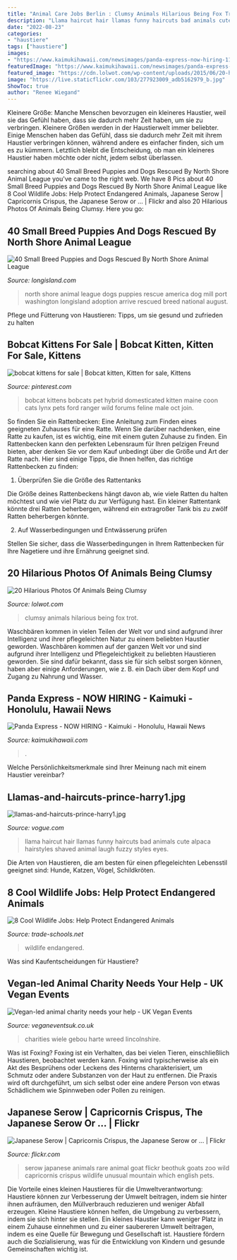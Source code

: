 ```yaml
---
title: "Animal Care Jobs Berlin : Clumsy Animals Hilarious Being Fox Trot"
description: "Llama haircut hair llamas funny haircuts bad animals cute alpaca hairstyles shaved animal laugh fuzzy styles eyes"
date: "2022-08-23"
categories:
- "haustiere"
tags: ["haustiere"]
images:
- "https://www.kaimukihawaii.com/newsimages/panda-express-now-hiring-11172016132381003213242.jpg"
featuredImage: "https://www.kaimukihawaii.com/newsimages/panda-express-now-hiring-11172016132381003213242.jpg"
featured_image: "https://cdn.lolwot.com/wp-content/uploads/2015/06/20-hilarious-photos-of-animals-being-clumsy-20.jpg"
image: "https://live.staticflickr.com/103/277923009_adb5162979_b.jpg"
ShowToc: true
author: "Renee Wiegand"
---
```



Kleinere Größe: Manche Menschen bevorzugen ein kleineres Haustier, weil sie das Gefühl haben, dass sie dadurch mehr Zeit haben, um sie zu verbringen.
Kleinere Größen werden in der Haustierwelt immer beliebter. Einige Menschen haben das Gefühl, dass sie dadurch mehr Zeit mit ihrem Haustier verbringen können, während andere es einfacher finden, sich um es zu kümmern. Letztlich bleibt die Entscheidung, ob man ein kleineres Haustier haben möchte oder nicht, jedem selbst überlassen.

	

		
searching about 40 Small Breed Puppies and Dogs Rescued By North Shore Animal League you've came to the right web. We have 8 Pics about 40 Small Breed Puppies and Dogs Rescued By North Shore Animal League like 8 Cool Wildlife Jobs: Help Protect Endangered Animals, Japanese Serow | Capricornis Crispus, the Japanese Serow or … | Flickr and also 20 Hilarious Photos Of Animals Being Clumsy. Here you go:
		
    
## 40 Small Breed Puppies And Dogs Rescued By North Shore Animal League

<img loading=lazy src="https://www.longisland.com/site_media/images/article/subarticle_image/1_290.jpg" onerror="this.onerror=null;this.src='https://tse4.mm.bing.net/th?id=OIP.LSMvkwCEFgFG6hSyik_N_wHaE9&amp;pid=15.1';" alt="40 Small Breed Puppies and Dogs Rescued By North Shore Animal League">

_Source: longisland.com_

>north shore animal league dogs puppies rescue america dog mill port washington longisland adoption arrive rescued breed national august. 

	

Pflege und Fütterung von Haustieren: Tipps, um sie gesund und zufrieden zu halten

    
## Bobcat Kittens For Sale | Bobcat Kitten, Kitten For Sale, Kittens

<img loading=lazy src="https://i.pinimg.com/736x/52/9f/59/529f5995cdad1fddc86ef9b69f4ca5eb--kitten-for-sale-maine-coon.jpg" onerror="this.onerror=null;this.src='https://tse1.mm.bing.net/th?id=OIP.KXgZqTdD6AaN_h4QSh9X0wHaHB&amp;pid=15.1';" alt="bobcat kittens for sale | Bobcat kitten, Kitten for sale, Kittens">

_Source: pinterest.com_

>bobcat kittens bobcats pet hybrid domesticated kitten maine coon cats lynx pets ford ranger wild forums feline male oct join. 

	

So finden Sie ein Rattenbecken: Eine Anleitung zum Finden eines geeigneten Zuhauses für eine Ratte.
Wenn Sie darüber nachdenken, eine Ratte zu kaufen, ist es wichtig, eine mit einem guten Zuhause zu finden. Ein Rattenbecken kann den perfekten Lebensraum für Ihren pelzigen Freund bieten, aber denken Sie vor dem Kauf unbedingt über die Größe und Art der Ratte nach. Hier sind einige Tipps, die Ihnen helfen, das richtige Rattenbecken zu finden:
1. Überprüfen Sie die Größe des Rattentanks

Die Größe deines Rattenbeckens hängt davon ab, wie viele Ratten du halten möchtest und wie viel Platz du zur Verfügung hast. Ein kleiner Rattentank könnte drei Ratten beherbergen, während ein extragroßer Tank bis zu zwölf Ratten beherbergen könnte.

2. Auf Wasserbedingungen und Entwässerung prüfen

Stellen Sie sicher, dass die Wasserbedingungen in Ihrem Rattenbecken für Ihre Nagetiere und ihre Ernährung geeignet sind.

    
## 20 Hilarious Photos Of Animals Being Clumsy

<img loading=lazy src="https://cdn.lolwot.com/wp-content/uploads/2015/06/20-hilarious-photos-of-animals-being-clumsy-20.jpg" onerror="this.onerror=null;this.src='https://tse1.mm.bing.net/th?id=OIP.mAyJLVbfbL8fimzegI7EDwHaF3&amp;pid=15.1';" alt="20 Hilarious Photos Of Animals Being Clumsy">

_Source: lolwot.com_

>clumsy animals hilarious being fox trot. 

	

Waschbären kommen in vielen Teilen der Welt vor und sind aufgrund ihrer Intelligenz und ihrer pflegeleichten Natur zu einem beliebten Haustier geworden.
Waschbären kommen auf der ganzen Welt vor und sind aufgrund ihrer Intelligenz und Pflegeleichtigkeit zu beliebten Haustieren geworden. Sie sind dafür bekannt, dass sie für sich selbst sorgen können, haben aber einige Anforderungen, wie z. B. ein Dach über dem Kopf und Zugang zu Nahrung und Wasser.

    
## Panda Express - NOW HIRING - Kaimuki - Honolulu, Hawaii News

<img loading=lazy src="https://www.kaimukihawaii.com/newsimages/panda-express-now-hiring-11172016132381003213242.jpg" onerror="this.onerror=null;this.src='https://tse1.mm.bing.net/th?id=OIP.TeJWkn8xJQWHy3jhqIh5OAHaKL&amp;pid=15.1';" alt="Panda Express - NOW HIRING - Kaimuki - Honolulu, Hawaii News">

_Source: kaimukihawaii.com_

>. 

	

Welche Persönlichkeitsmerkmale sind Ihrer Meinung nach mit einem Haustier vereinbar?

    
## Llamas-and-haircuts-prince-harry1.jpg

<img loading=lazy src="http://www.vogue.com/wp-content/uploads/2015/02/10/llamas-and-haircuts-prince-harry1.jpg" onerror="this.onerror=null;this.src='https://tse2.mm.bing.net/th?id=OIP._8EP8atqrjJ6E4a5yZhkxAHaHY&amp;pid=15.1';" alt="llamas-and-haircuts-prince-harry1.jpg">

_Source: vogue.com_

>llama haircut hair llamas funny haircuts bad animals cute alpaca hairstyles shaved animal laugh fuzzy styles eyes. 

	

Die Arten von Haustieren, die am besten für einen pflegeleichten Lebensstil geeignet sind: Hunde, Katzen, Vögel, Schildkröten.

    
## 8 Cool Wildlife Jobs: Help Protect Endangered Animals

<img loading=lazy src="https://www.trade-schools.net/graphics/wildlife-jobs-pinterest.jpg" onerror="this.onerror=null;this.src='https://tse2.mm.bing.net/th?id=OIP.m3BYbsW2sUqSRRmsqWQ6jQHaLI&amp;pid=15.1';" alt="8 Cool Wildlife Jobs: Help Protect Endangered Animals">

_Source: trade-schools.net_

>wildlife endangered. 

	

Was sind Kaufentscheidungen für Haustiere?

    
## Vegan-led Animal Charity Needs Your Help - UK Vegan Events

<img loading=lazy src="https://www.veganeventsuk.co.uk/wp-content/uploads/2020/02/56157840_2308442429208480_3614704794834305024_o-1.jpg" onerror="this.onerror=null;this.src='https://tse2.mm.bing.net/th?id=OIP.mMddYexAPRIRx5SJgk287wHaGD&amp;pid=15.1';" alt="Vegan-led animal charity needs your help - UK Vegan Events">

_Source: veganeventsuk.co.uk_

>charities wiele gebou harte wreed lincolnshire. 

	

Was ist Foxing?
Foxing ist ein Verhalten, das bei vielen Tieren, einschließlich Haustieren, beobachtet werden kann. Foxing wird typischerweise als ein Akt des Besprühens oder Leckens des Hinterns charakterisiert, um Schmutz oder andere Substanzen von der Haut zu entfernen. Die Praxis wird oft durchgeführt, um sich selbst oder eine andere Person von etwas Schädlichem wie Spinnweben oder Pollen zu reinigen.

    
## Japanese Serow | Capricornis Crispus, The Japanese Serow Or … | Flickr

<img loading=lazy src="https://live.staticflickr.com/103/277923009_adb5162979_b.jpg" onerror="this.onerror=null;this.src='https://tse3.mm.bing.net/th?id=OIP.3_iDcwlvgKPNzTapQk75FAHaLH&amp;pid=15.1';" alt="Japanese Serow | Capricornis Crispus, the Japanese Serow or … | Flickr">

_Source: flickr.com_

>serow japanese animals rare animal goat flickr beothuk goats zoo wild capricornis crispus wildlife unusual mountain which english pets. 

	

Die Vorteile eines kleinen Haustieres für die Umweltverantwortung: Haustiere können zur Verbesserung der Umwelt beitragen, indem sie hinter ihnen aufräumen, den Müllverbrauch reduzieren und weniger Abfall erzeugen.
Kleine Haustiere können helfen, die Umgebung zu verbessern, indem sie sich hinter sie stellen. Ein kleines Haustier kann weniger Platz in einem Zuhause einnehmen und zu einer saubereren Umwelt beitragen, indem es eine Quelle für Bewegung und Gesellschaft ist. Haustiere fördern auch die Sozialisierung, was für die Entwicklung von Kindern und gesunde Gemeinschaften wichtig ist.

